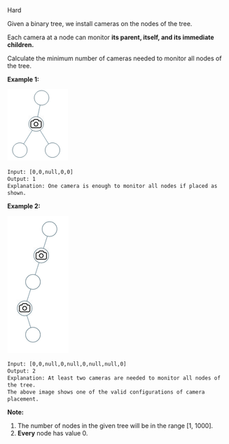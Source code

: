 Hard

Given a binary tree, we install cameras on the nodes of the tree. 

Each camera at a node can monitor **its parent, itself, and its immediate children.**

Calculate the minimum number of cameras needed to monitor all nodes of the tree.

 

**Example 1:**

![968_bst_cameras_01](https://github.com/wilwfy/LeetCode/blob/master/0968.%20Binary%20Tree%20Cameras/968_bst_cameras_01.png)
```
Input: [0,0,null,0,0]
Output: 1
Explanation: One camera is enough to monitor all nodes if placed as shown.
```
**Example 2:**

![968_bst_cameras_02](https://github.com/wilwfy/LeetCode/blob/master/0968.%20Binary%20Tree%20Cameras/968_bst_cameras_02.png)
```
Input: [0,0,null,0,null,0,null,null,0]
Output: 2
Explanation: At least two cameras are needed to monitor all nodes of the tree.
The above image shows one of the valid configurations of camera placement.
```
**Note:**

1. The number of nodes in the given tree will be in the range [1, 1000].
2. **Every** node has value 0.

